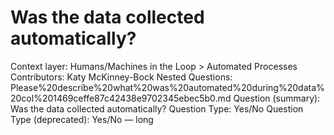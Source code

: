 # Was the data collected automatically?

Context layer: Humans/Machines in the Loop > Automated Processes
Contributors: Katy McKinney-Bock
Nested Questions: Please%20describe%20what%20was%20automated%20during%20data%20col%201469ceffe87c42438e9702345ebec5b0.md
Question (summary): Was the data collected automatically? 
Question Type: Yes/No
Question Type (deprecated): Yes/No — long